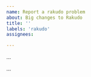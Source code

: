 ```yaml
---
name: Report a rakudo problem
about: Big changes to Rakudo
title: ''
labels: 'rakudo'
assignees:

---
```


<!--- Write a short description of the problem here. -->
…

<!--- Provide more details here. *Do not* propose a solution. You can propose a solution later in the comments. -->
…
